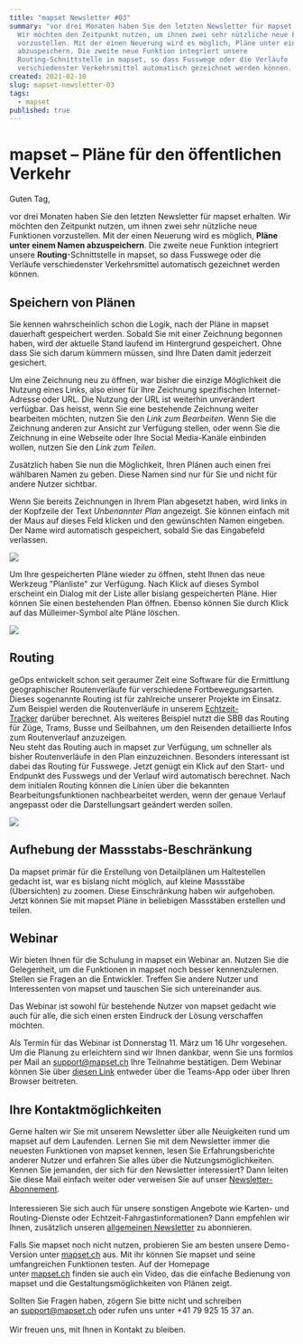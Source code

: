 ```yaml
---
title: "mapset Newsletter #03"
summary: "vor drei Monaten haben Sie den letzten Newsletter für mapset erhalten.
  Wir möchten den Zeitpunkt nutzen, um ihnen zwei sehr nützliche neue Funktionen
  vorzustellen. Mit der einen Neuerung wird es möglich, Pläne unter einem Namen
  abzuspeichern. Die zweite neue Funktion integriert unsere
  Routing-Schnittstelle in mapset, so dass Fusswege oder die Verläufe
  verschiedenster Verkehrsmittel automatisch gezeichnet werden können. "
created: 2021-02-10
slug: mapset-newsletter-03
tags:
  - mapset
published: true
---
```

# mapset – Pläne für den öffentlichen Verkehr

Guten Tag,

vor drei Monaten haben Sie den letzten Newsletter für mapset erhalten. Wir möchten den Zeitpunkt nutzen, um ihnen zwei sehr nützliche neue Funktionen vorzustellen. Mit der einen Neuerung wird es möglich, **Pläne unter einem Namen abzuspeichern**. Die zweite neue Funktion integriert unsere **Routing**-Schnittstelle in mapset, so dass Fusswege oder die Verläufe verschiedenster Verkehrsmittel automatisch gezeichnet werden können. 

## Speichern von Plänen

Sie kennen wahrscheinlich schon die Logik, nach der Pläne in mapset dauerhaft gespeichert werden. Sobald Sie mit einer Zeichnung begonnen haben, wird der aktuelle Stand laufend im Hintergrund gespeichert. Ohne dass Sie sich darum kümmern müssen, sind Ihre Daten damit jederzeit gesichert.

Um eine Zeichnung neu zu öffnen, war bisher die einzige Möglichkeit die Nutzung eines Links, also einer für Ihre Zeichnung spezifischen Internet-Adresse oder URL. Die Nutzung der URL ist weiterhin unverändert verfügbar. Das heisst, wenn Sie eine bestehende Zeichnung weiter bearbeiten möchten, nutzen Sie den *Link zum Bearbeiten*. Wenn Sie die Zeichnung anderen zur Ansicht zur Verfügung stellen, oder wenn Sie die Zeichnung in eine Webseite oder Ihre Social Media-Kanäle einbinden wollen, nutzen Sie den *Link zum Teilen*.

Zusätzlich haben Sie nun die Möglichkeit, Ihren Plänen auch einen frei wählbaren Namen zu geben. Diese Namen sind nur für Sie und nicht für andere Nutzer sichtbar. 

Wenn Sie bereits Zeichnungen in Ihrem Plan abgesetzt haben, wird links in der Kopfzeile der Text *Unbenannter Plan* angezeigt. Sie können einfach mit der Maus auf dieses Feld klicken und den gewünschten Namen eingeben. Der Name wird automatisch gespeichert, sobald Sie das Eingabefeld verlassen.

![](/images/blog/mapset-newsletter-03/42791791-6474-4267-a2d3-1dfbe06b569e.png)

Um Ihre gespeicherten Pläne wieder zu öffnen, steht Ihnen das neue Werkzeug "Planliste" zur Verfügung. Nach Klick auf dieses Symbol erscheint ein Dialog mit der Liste aller bislang gespeicherten Pläne. Hier können Sie einen bestehenden Plan öffnen. Ebenso können Sie durch Klick auf das Mülleimer-Symbol alte Pläne löschen.

![](/images/blog/mapset-newsletter-03/b1e510b4-be3f-4391-b985-4456129a925b.png)

## Routing

geOps entwickelt schon seit geraumer Zeit eine Software für die Ermittlung geographischer Routenverläufe für verschiedene Fortbewegungsarten. Dieses sogenannte Routing ist für zahlreiche unserer Projekte im Einsatz. Zum Beispiel werden die Routenverläufe in unserem [Echtzeit-Tracker](https://maps2.trafimage.ch/ch.sbb.netzkarte?baselayers=ch.sbb.netzkarte,ch.sbb.netzkarte.dark,ch.sbb.netzkarte.luftbild.group,ch.sbb.netzkarte.landeskarte,ch.sbb.netzkarte.landeskarte.grau&lang=de&layers=ch.sbb.puenktlichkeit-all&x=925472&y=5920000&z=9) darüber berechnet. Als weiteres Beispiel nutzt die SBB das Routing für Züge, Trams, Busse und Seilbahnen, um den Reisenden detaillierte Infos zum Routenverlauf anzuzeigen.\
Neu steht das Routing auch in mapset zur Verfügung, um schneller als bisher Routenverläufe in den Plan einzuzeichnen. Besonders interessant ist dabei das Routing für Fusswege. Jetzt genügt ein Klick auf den Start- und Endpunkt des Fusswegs und der Verlauf wird automatisch berechnet. Nach dem initialen Routing können die Linien über die bekannten Bearbeitungsfunktionen nachbearbeitet werden, wenn der genaue Verlauf angepasst oder die Darstellungsart geändert werden sollen.

![](/images/blog/mapset-newsletter-03/a7384014-72a1-4ce4-8e52-28fab9ba4194.gif)

## Aufhebung der Massstabs-Beschränkung

Da mapset primär für die Erstellung von Detailplänen um Haltestellen gedacht ist, war es bislang nicht möglich, auf kleine Massstäbe (Übersichten) zu zoomen. Diese Einschränkung haben wir aufgehoben. Jetzt können Sie mit mapset Pläne in beliebigen Massstäben erstellen und teilen.

## Webinar

Wir bieten Ihnen für die Schulung in mapset ein Webinar an. Nutzen Sie die Gelegenheit, um die Funktionen in mapset noch besser kennenzulernen. Stellen sie Fragen an die Entwickler. Treffen Sie andere Nutzer und Interessenten von mapset und tauschen Sie sich untereinander aus.

Das Webinar ist sowohl für bestehende Nutzer von mapset gedacht wie auch für alle, die sich einen ersten Eindruck der Lösung verschaffen möchten.

Als Termin für das Webinar ist Donnerstag 11. März um 16 Uhr vorgesehen. Um die Planung zu erleichtern sind wir Ihnen dankbar, wenn Sie uns formlos per Mail an [support@mapset.ch](mailto:support@mapset.ch) Ihre Teilnahme bestätigen. Dem Webinar können Sie über [diesen Link](https://teams.microsoft.com/l/meetup-join/19%3ameeting_ZDM0ZmNmNmEtYWEyZS00OThiLTg4OGMtZDk2YjU4N2JhY2Uz%40thread.v2/0?context=%7b%22Tid%22%3a%22307f5073-7522-408b-b953-157e05bf991a%22%2c%22Oid%22%3a%222e2e04f2-9299-41d0-bd66-5fd4cf41da66%22%7d) entweder über die Teams-App oder über Ihren Browser beitreten.

## Ihre Kontaktmöglichkeiten 

Gerne halten wir Sie mit unserem Newsletter über alle Neuigkeiten rund um mapset auf dem Laufenden. Lernen Sie mit dem Newsletter immer die neuesten Funktionen von mapset kennen, lesen Sie Erfahrungsberichte anderer Nutzer und erfahren Sie alles über die Nutzungsmöglichkeiten. Kennen Sie jemanden, der sich für den Newsletter interessiert? Dann leiten Sie diese Mail einfach weiter oder verweisen Sie auf unser [Newsletter-Abonnement](https://geops.sh/mapset).\
 \
Interessieren Sie sich auch für unsere sonstigen Angebote wie Karten- und Routing-Dienste oder Echtzeit-Fahrgastinformationen? Dann empfehlen wir Ihnen, zusätzlich unseren [allgemeinen Newsletter](http://geops.sh/geopsnews) zu abonnieren.

Falls Sie mapset noch nicht nutzen, probieren Sie am besten unsere Demo-Version unter [mapset.ch](https://editor.mapset.ch/) aus. Mit ihr können Sie mapset und seine umfangreichen Funktionen testen. Auf der Homepage unter [mapset.ch](https://mapset.ch/) finden sie auch ein Video, das die einfache Bedienung von mapset und die Gestaltungsmöglichkeiten von Plänen zeigt.

Sollten Sie Fragen haben, zögern Sie bitte nicht und schreiben an [support@mapset.ch](mailto:support@mapset.ch) oder rufen uns unter +41 79 925 15 37 an.\
 \
Wir freuen uns, mit Ihnen in Kontakt zu bleiben.